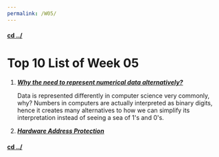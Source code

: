 ```yaml
---
permalink: /W05/
---
```


#### [cd ../](../)

# Top 10 List of Week 05

1. ***[Why the need to represent numerical data alternatively?](https://enacademic.com/dic.nsf/enwiki/11569998)***

   Data is represented differently in computer science very commonly, why? Numbers in computers are actually interpreted as binary digits, hence it creates many alternatives to how we can simplify its interpretation instead of seeing a sea of 1's and 0's.
   
2. ***[Hardware Address Protection](https://www.geeksforgeeks.org/hardware-protection-and-type-of-hardware-protection/)***


#### [cd ../](../)

